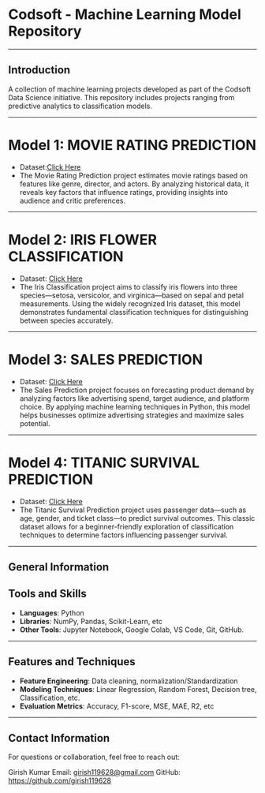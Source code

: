# Codsoft - Machine Learning Model Repository

---

## Introduction
A collection of machine learning projects developed as part of the Codsoft Data Science initiative. This repository includes projects ranging from predictive analytics to classification models.

---

# Model 1: MOVIE RATING PREDICTION
- Dataset:[Click Here](https://www.kaggle.com/datasets/adrianmcmahon/imdb-india-movies)
- The Movie Rating Prediction project estimates movie ratings based on features like genre, director, and actors. By analyzing historical data, it reveals key factors that influence ratings, providing insights into audience and critic preferences.

---

# Model 2: IRIS FLOWER CLASSIFICATION
- Dataset: [Click Here](https://www.kaggle.com/datasets/arshid/iris-flower-dataset)
- The Iris Classification project aims to classify iris flowers into three species—setosa, versicolor, and virginica—based on sepal and petal measurements. Using the widely recognized Iris dataset, this model demonstrates fundamental classification techniques for distinguishing between species accurately.

---

# Model 3: SALES PREDICTION
- Dataset: [Click Here](https://www.kaggle.com/code/ashydv/sales-prediction-simple-linear-regression/input)
- The Sales Prediction project focuses on forecasting product demand by analyzing factors like advertising spend, target audience, and platform choice. By applying machine learning techniques in Python, this model helps businesses optimize advertising strategies and maximize sales potential.

---

# Model 4: TITANIC SURVIVAL PREDICTION
- Dataset: [Click Here](https://www.kaggle.com/datasets/yasserh/titanic-dataset)
- The Titanic Survival Prediction project uses passenger data—such as age, gender, and ticket class—to predict survival outcomes. This classic dataset allows for a beginner-friendly exploration of classification techniques to determine factors influencing passenger survival.

---

## General Information
## Tools and Skills
- **Languages**: Python
- **Libraries**: NumPy, Pandas, Scikit-Learn, etc
- **Other Tools**: Jupyter Notebook, Google Colab, VS Code, Git, GitHub.

---

## Features and Techniques
- **Feature Engineering**: Data cleaning, normalization/Standardization
- **Modeling Techniques**: Linear Regression, Random Forest, Decision tree, Classification, etc.
- **Evaluation Metrics**: Accuracy, F1-score, MSE, MAE, R2, etc

---

## Contact Information
For questions or collaboration, feel free to reach out:

Girish Kumar
Email: girish119628@gmail.com
GitHub: https://github.com/girish119628


